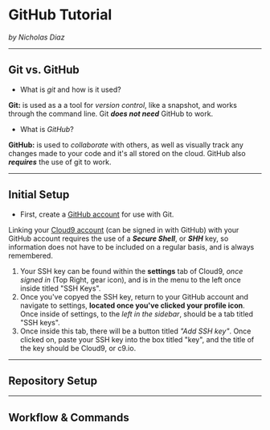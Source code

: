 # GitHub Tutorial

_by Nicholas Diaz_

---
## Git vs. GitHub
* What is _git_ and how is it used?

**Git:** is used as a a tool for _version control_, like a snapshot, and works through the command line. Git **_does not need_** GitHub to work.

* What is _GitHub_?  

**GitHub:** is used to _collaborate_ with others, as well as visually track any changes made to your code and it's all stored on the cloud. GitHub also **_requires_** the use of git to work.

---
## Initial Setup

* First, create a [GitHub account](https://github.com) for use with Git.  

Linking your [Cloud9 account](https://c9.io) (can be signed in with GitHub) with your GitHub account requires the use of a **_Secure Shell_**, or **_SHH_** key, so information does not have to be included on a regular basis, and is always remembered.

1. Your SSH key can be found within the **settings** tab of Cloud9, _once signed in_ (Top Right, gear icon), and is in the menu to the left once inside titled "SSH Keys".
2. Once you've copyed the SSH key, return to your GitHub account and navigate to settings, **located once you've clicked your profile icon**. Once inside of settings, to the _left in the sidebar_, should be a tab titled "SSH keys".
3. Once inside this tab, there will be a button titled _"Add SSH key"_. Once clicked on, paste your SSH key into the box titled "key", and the title of the key should be Cloud9, or c9.io.

---
## Repository Setup



---
## Workflow & Commands